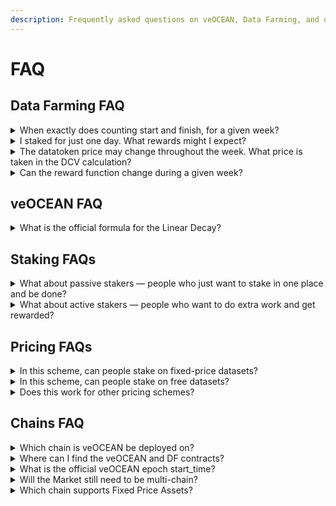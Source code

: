 ```yaml
---
description: Frequently asked questions on veOCEAN, Data Farming, and our incentive programs.
---
```

# FAQ

## Data Farming FAQ
<details>
<summary>When exactly does counting start and finish, for a given week?</summary>

The counting starts at 12.01am on Thursday, and ends at 11.59pm on the following Wednesday.
</details>

<details>
<summary>I staked for just one day. What rewards might I expect?</summary>

At least 50 snapshots are randomly taken throughout the week. If you’ve staked just one day, and all else being equal, you should expect 1/7 the rewards compared to the full 7 days.
</details>

<details>
<summary>The datatoken price may change throughout the week. What price is taken in the DCV calculation?</summary>

The price is taken at the same time as each consume. E.g. if a data asset has three consumes, where price was 1 OCEAN when the first consume happened, and the price was 10 OCEAN when the other consumes happened, then the total DCV for the asset is 1 + 10 + 10 = 21.
</details>

<details>
<summary>Can the reward function change during a given week?</summary>

No. At the beginning of a new DF round (DF1, DF2, etc), rules are laid out, either implicitly if no change from previous round, or explicitly in a blog post if there are new rules. This is: reward function, bounds, etc. Then teams stake, buy data, consume, etc. And LPs are given DF rewards based on staking, DCV, etc at the end of the week. Overall cycle time is one week.

Caveat: it’s no at least in theory! Sometimes there may be tweaks if there is community consensus, or a bug.
</details>

## veOCEAN FAQ
<details>
<summary>What is the official formula for the Linear Decay?</summary>

The Linear Decay formula for veOCEAN can be expressed as follows in python.  
```python
FOUR_YEARS = 60 * 60 * 24 * 7 * 52

veOcean_balance = OCEAN_amount_locked * (your_unlock_timestamp — current_unix_timestamp ) / FOUR_YEARS
```

To learn more about systems driving veOCEAN and Data Farming, please [visit our df-py github repository](https://github.com/oceanprotocol/df-py).
</details>

## Staking FAQs
<details>
<summary>What about passive stakers — people who just want to stake in one place and be done?</summary>

Earnings are passive by default
</details>

<details>
<summary>What about active stakers — people who want to do extra work and get rewarded?</summary>

Ot works. Half the DF revenue goes to veOCEAN stake that users can allocate. Allocate well → more $$
</details>

## Pricing FAQs
<details>
<summary>In this scheme, can people stake on fixed-price datasets?</summary>

Yes. They allocate their veOCEAN to datasets. Then DF rewards follow the usual DF formula: DCV * veOCEAN stake.
</details>

<details>
<summary>In this scheme, can people stake on free datasets?</summary>

Yes. They allocate their veOCEAN to datasets. Then DF rewards follow the usual DF formula: DCV * veOCEAN stake. Except in this case although DCV is 0, the gas fees will still count towards calculating rewards.
</details>

<details>
<summary>Does this work for other pricing schemes?</summary>

Yes, from the get-go! It doesn’t matter how data is priced, this works for all schemes.
</details>

## Chains FAQ
<details>
<summary>Which chain is veOCEAN be deployed on?</summary>

[veOCEAN & DF](https://github.com/oceanprotocol/contracts/tree/main/contracts/ve) core contracts are deployed on Ethereum mainnet and allow users to allocate veOCEAN tokens to any asset, on any chain.
</details>

<details>
<summary>Where can I find the veOCEAN and DF contracts?</summary>

They are deployed on Ethereum mainnet, alongside other Ocean contract deployments. You can find the [full list of contracts here](https://github.com/oceanprotocol/contracts/blob/main/addresses/address.json).
</details>

<details>
<summary>What is the official veOCEAN epoch start_time?</summary>

veFeeDistributor has a start_time of 1663804800 (Thu Sep 22 2022 00:00:00)
</details>

<details>
<summary>Will the Market still need to be multi-chain?</summary>

Yes, Ocean Market still needs to be multi-chain: all the reasons that we went multi-chain for are as valid as ever.
</details>

<details>
<summary>Which chain supports Fixed Price Assets?</summary>

You can publish Fixed Price Assets to any chain that Ocean supports.
</details>
